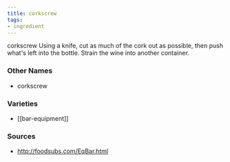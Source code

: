 ```yaml
---
title: corkscrew
tags:
- ingredient
---
```

corkscrew Using a knife, cut as much of the cork out as possible, then push what's left into the bottle. Strain the wine into another container.

### Other Names

* corkscrew

### Varieties

* [[bar-equipment]]

### Sources
* http://foodsubs.com/EqBar.html
